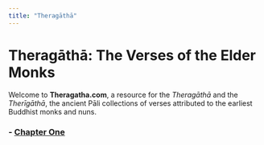 ```yaml
---
title: "Theragāthā"
---
```


# Theragāthā: The Verses of the Elder Monks

Welcome to **Theragatha.com**, a resource for the *Theragāthā* and the *Therīgāthā*, the ancient Pāli collections of verses attributed to the earliest Buddhist monks and nuns.

### - [Chapter One](chapter_one/)

